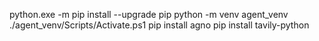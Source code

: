 python.exe -m pip install --upgrade pip
python -m venv agent_venv
./agent_venv/Scripts/Activate.ps1
pip install agno
pip install tavily-python

